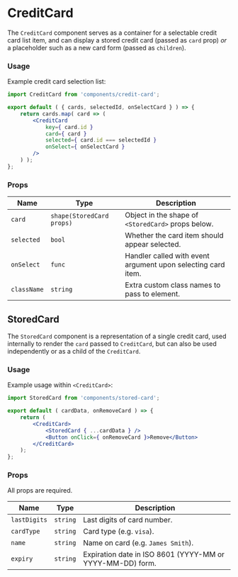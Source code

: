 # CreditCard

The `CreditCard` component serves as a container for a selectable credit card list item, and can display a stored credit card (passed as `card` prop) _or_ a placeholder such as a new card form (passed as `children`).

### Usage

Example credit card selection list:

```jsx
import CreditCard from 'components/credit-card';

export default ( { cards, selectedId, onSelectCard } ) => {
	return cards.map( card => (
		<CreditCard
			key={ card.id }
			card={ card }
			selected={ card.id === selectedId }
			onSelect={ onSelectCard }
		/>
	) );
};
```

### Props

| Name        | Type                      | Description                                                  |
| ----------- | ------------------------- | ------------------------------------------------------------ |
| `card`      | `shape(StoredCard props)` | Object in the shape of `<StoredCard>` props below.           |
| `selected`  | `bool`                    | Whether the card item should appear selected.                |
| `onSelect`  | `func`                    | Handler called with event argument upon selecting card item. |
| `className` | `string`                  | Extra custom class names to pass to element.                 |

## StoredCard

The `StoredCard` component is a representation of a single credit card, used internally to render the `card` passed to `CreditCard`, but can also be used independently or as a child of the `CreditCard`.

### Usage

Example usage within `<CreditCard>`:

```jsx
import StoredCard from 'components/stored-card';

export default ( cardData, onRemoveCard ) => {
	return (
		<CreditCard>
			<StoredCard { ...cardData } />
			<Button onClick={ onRemoveCard }>Remove</Button>
		</CreditCard>
	);
};
```

### Props

All props are required.

| Name         | Type     | Description                                               |
| ------------ | -------- | --------------------------------------------------------- |
| `lastDigits` | `string` | Last digits of card number.                               |
| `cardType`   | `string` | Card type (e.g. `visa`).                                  |
| `name`       | `string` | Name on card (e.g. `James Smith`).                        |
| `expiry`     | `string` | Expiration date in ISO 8601 (YYYY-MM or YYYY-MM-DD) form. |
